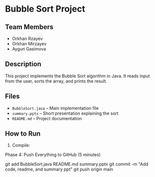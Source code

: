 # Bubble Sort Project
 
##  Team Members
- Orkhan Rzayev
- Orkhan Mirzayev
- Aygun Gasimova
##  Description
This project implements the Bubble Sort algorithm in Java. It reads input from the user, sorts the array, and prints the result.
 
##  Files
- `BubbleSort.java` – Main implementation file
- `summary.pptx` – Short presentation explaining the sort
- `README.md` – Project documentation
 
##  How to Run
1. Compile:
 
 Phase 4: Push Everything to GitHub (5 minutes)
 
git add BubbleSort.java README.md summary.pptx
git commit -m "Add code, readme, and summary ppt"
git push origin main
